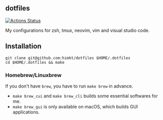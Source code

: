 ## dotfiles

[![Actions Status](https://github.com/himkt/dotfiles/workflows/build/badge.svg)](https://github.com/himkt/dotfiles)

My configurations for zsh, tmux, neovim, vim and visual studio code.


## Installation

```
git clone git@github.com:himkt/dotfiles $HOME/.dotfiles
cd $HOME/.dotfiles && make
```

### Homebrew/Linuxbrew

If you don't have `brew`, you have to run `make brew` in advance.

- `make brew_cui` and `make brew_cli` builds some essential softwares for me.
- `make brew_gui` is only available on macOS, which builds GUI applications.
